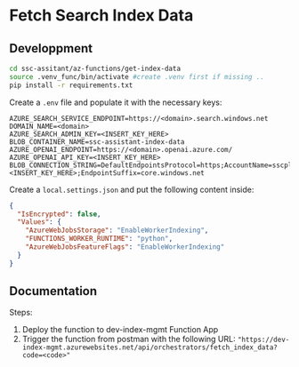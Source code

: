 # Fetch Search Index Data

## Developpment

```bash
cd ssc-assitant/az-functions/get-index-data
source .venv_func/bin/activate #create .venv first if missing ..
pip install -r requirements.txt 
```

Create a `.env` file and populate it with the necessary keys: 

```
AZURE_SEARCH_SERVICE_ENDPOINT=https://<domain>.search.windows.net
DOMAIN_NAME=<domain>
AZURE_SEARCH_ADMIN_KEY=<INSERT_KEY_HERE>
BLOB_CONTAINER_NAME=ssc-assistant-index-data
AZURE_OPENAI_ENDPOINT=https://<domain>.openai.azure.com/
AZURE_OPENAI_API_KEY=<INSERT_KEY_HERE>
BLOB_CONNECTION_STRING=DefaultEndpointsProtocol=https;AccountName=sscplusdatastorage;AccountKey=<INSERT_KEY_HERE>;EndpointSuffix=core.windows.net
```

Create a `local.settings.json` and put the following content inside: 

```json
{
  "IsEncrypted": false,
  "Values": {
    "AzureWebJobsStorage": "EnableWorkerIndexing",
    "FUNCTIONS_WORKER_RUNTIME": "python",
    "AzureWebJobsFeatureFlags": "EnableWorkerIndexing"
  }
}
```

## Documentation

Steps:
1. Deploy the function to dev-index-mgmt Function App
2. Trigger the function from postman with the following URL:
`
"https://dev-index-mgmt.azurewebsites.net/api/orchestrators/fetch_index_data?code=<code>"
`